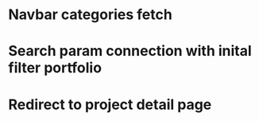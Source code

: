 # Navbar categories fetch

# Search param connection with inital filter portfolio

# Redirect to project detail page
